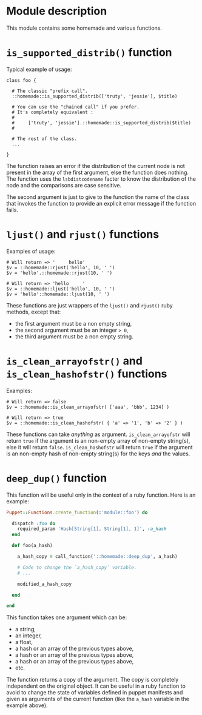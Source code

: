 # Module description

This module contains some homemade and various functions.


# `is_supported_distrib()` function

Typical example of usage:

```puppet
class foo {

  # The classic "prefix call".
  ::homemade::is_supported_distrib(['truty', 'jessie'], $title)

  # You can use the "chained call" if you prefer.
  # It's completely equivalent :
  #
  #     ['truty', 'jessie'].::homemade::is_supported_distrib($title)
  #

  # The rest of the class.
  ...

}
```

The function raises an error if the distribution of the
current node is not present in the array of the first
argument, else the function does nothing. The function
uses the `lsbdistcodename` facter to know the distribution
of the node and the comparisons are case sensitive.

The second argument is just to give to the function the
name of the class that invokes the function to provide
an explicit error message if the function fails.


# `ljust()` and `rjust()` functions

Examples of usage:

```puppet
# Will return => '     hello'
$v = ::homemade::rjust('hello', 10, ' ')
$v = 'hello'.::homemade::rjust(10, ' ')

# Will return => 'hello     '
$v = ::homemade::ljust('hello', 10, ' ')
$v = 'hello'::homemade::ljust(10, ' ')
```

These functions are just wrappers of the `ljust()` and
`rjust()` ruby methods, except that:
* the first argument must be a non empty string,
* the second argument must be an integer `> 0`,
* the third argument must be a non empty string.


# `is_clean_arrayofstr()` and `is_clean_hashofstr()` functions

Examples:

```puppet
# Will return => false
$v = ::homemade::is_clean_arrayofstr( ['aaa', 'bbb', 1234] )

# Will return => true
$v = ::homemade::is_clean_hashofstr( { 'a' => '1', 'b' => '2' } )
```

These functions can take *anything* as argument. `is_clean_arrayofstr`
will return `true` if the argument is an non-empty array of non-empty
string(s), else it will return `false`. `is_clean_hashofstr` will
return `true` if the argument is an non-empty hash of non-empty
string(s) for the keys *and* the values.


# `deep_dup()` function

This function will be useful only in the context of a ruby
function. Here is an example:

```ruby
Puppet::Functions.create_function(:'module::foo') do

  dispatch :foo do
    required_param 'Hash[String[1], String[1], 1]', :a_hash
  end

  def foo(a_hash)

    a_hash_copy = call_function('::homemade::deep_dup', a_hash)

    # Code to change the `a_hash_copy` variable.
    # ...

    modified_a_hash_copy

  end

end
```

This function takes one argument which can be:

- a string,
- an integer,
- a float,
- a hash or an array of the previous types above,
- a hash or an array of the previous types above,
- a hash or an array of the previous types above,
- etc.

The function returns a copy of the argument. The copy is
completely independent on the original object. It can be
useful in a ruby function to avoid to change the state of
variables defined in puppet manifests and given as arguments
of the current function (like the `a_hash` variable in the
example above).


